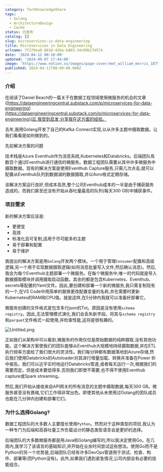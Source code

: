 ```yaml
---
category: TechKnowledgeShare
tags:
  - Golang
  - ArchitectureDesign
  - Cache
status: 已发布
catalog: []
slug: microservices-in-data-engineering
title: Microservices in Data Engineering
urlname: 7f279ea0-883d-426a-b803-34c09b27d574
date: '2024-04-12 00:10:00'
updated: '2024-09-07 17:44:00'
image: 'https://www.notion.so/images/page-cover/met_william_morris_1875.jpg'
published: 2024-04-11T08:00:00.000Z
---
```


### 介绍


在阅读了Daniel Beach的一篇关于在数据工程领域使用微服务的机会的文章([https://dataengineeringcentral.substack.com/p/microservices-for-data-engineering](https://dataengineeringcentral.substack.com/p/microservices-for-data-engineering))后,我受到启发,分享我在这方面的经验。


去年,我用Golang开发了自己的Kafka Connect实现,以从许多主题中摄取数据。让我们看看是如何做到的。


先前解决方案的问题


技术栈是Azure Eventhub作为消息系统,Kubernetes和Databricks。后端团队有数百个通过Eventhub进行通信的微服务。数据工程团队需要从其中许多微服务中摄取数据。现有的解决方案是使用Eventhub Capture服务,只需几次点击,就可以配置从Eventhub队列到数据湖的数据摄取,并以Avro格式定期存储。


该解决方案运行良好,但成本高昂,整个公司Eventhub成本的一半是由于捕获服务造成的。而我们甚至还没有开始从吞吐量最高的队列(每天300 GB)中捕获事件。


### 项目需求


新的解决方案应该是:

- 更便宜
- 高效
- 标准化且可复制,适用于尽可能多的主题
- 易于部署和配置
- 易于维护

我提出的解决方案是用`Golang`开发两个模块。一个用于管理`Consumer`配置和高级逻辑,另一个用于实现数据摄取逻辑(如将消息批量写入文件,然后确认消息)。然后,我会为每个Eventhub主题部署一个微服务。在每个微服务中,唯一的代码就是导入数据摄取模块并调用摄取启动函数。其余的都是包含Kubernetes、Eventhub、secrets等配置的Yaml文件。因此,要创建和部署一个新的微服务,我只需复制现有的一个,在VS Code中用简单的替换更改配置变量的名称,并在需要时更新Kubernetes的RAM和CPU值。就是这样,在5分钟内我就可以准备好部署它。


微服务创建的文件格式是包含多行json的Txt。原因是没有使用`schema registry`。因此,无法管理模式演化,我们会丢失新字段。将其与`schema registry`和`parquet`文件格式一起使用,并检查性能,这将是很有趣的。


![Untitled.png](https://prod-files-secure.s3.us-west-2.amazonaws.com/5d24fe63-e567-4804-86f9-9fdc62e13082/4e0f8d5d-b295-4408-9363-660688d511a9/Untitled.png?X-Amz-Algorithm=AWS4-HMAC-SHA256&X-Amz-Content-Sha256=UNSIGNED-PAYLOAD&X-Amz-Credential=ASIAZI2LB4664YYMUVJU%2F20250130%2Fus-west-2%2Fs3%2Faws4_request&X-Amz-Date=20250130T053708Z&X-Amz-Expires=3600&X-Amz-Security-Token=IQoJb3JpZ2luX2VjEJX%2F%2F%2F%2F%2F%2F%2F%2F%2F%2FwEaCXVzLXdlc3QtMiJHMEUCICZ6gK0ZdRStnRgiZ%2BCGZ0DSfADUkWf4Nytceyc%2F1MRZAiEAghzkc0LrQ9vVzsA%2F6h7j1E%2BDRaI%2FZZcjw%2BdfxEv4lKUqiAQInv%2F%2F%2F%2F%2F%2F%2F%2F%2F%2FARAAGgw2Mzc0MjMxODM4MDUiDIHihQgYeEPhpFMuiSrcA21Bm305zCPvAT%2F%2F3INZgFJ2kXMdWpS5nrBTnvBNQFMZgUdUZesZQrAPKQ6FQIy%2BgsjAMHBjZl3dgvOcVGy6TM3TTsoFt1nD7Nege%2FTOmYPArccp%2Bj98Z6ItOlPkQ4GrR6pqoph28RLPGn%2FpJORmypietWpuIwWZq3ohBVxRbh4R6edHhVchPjNtuP5IaUaMdFcrZ2onzQMqHP%2BWRw1ca9%2B53HEA9Nw6q4KxV%2FTIlG3p1McQGhaAiscCzUG5fgAuvpHNmRpfba%2F6VwCK0CdHtmhU0Mh7hvWv42joNtAvpViv98wJggvpDDYR3xDASifEio%2BkLHeSpEea%2BbG0OAU%2ByUr3vFgqO%2FBanBdfGA2vl7xNB83%2F%2F%2FpL1LFx34VRhnF0fx96IE2fRNdj8aFuBs%2BWd9kP1uXa4RwPkok22ZTrOL7ILguuYqQZ3pawArLhPWmkZZD4wNPVHqGEX%2BDsSazz1lWxItSF7bHHEHfdTfpQFWkpqTvFLogLwyL48hwQpjBin%2BCGNF35GryL%2FAMiiVA%2FHNj%2FZxEqrAZbPLqea6sdtDFt10sUlkfUBlTYnixJSg5mNPCWtyz25Mk0Lpoq%2BB4MnuYBMO%2BpUy82TjPE%2F5aonFMgdamhz7CftTBNbblcMMOG7LwGOqUB3c9K2%2BzffegB84ai3EMMw4LGYLrNIh4sf7%2FffQLBuAr10XElJ73Z6V1XFOBIq3oE3RezUi9Uaw%2BV%2BQK2PvbuBs9zP%2FIxKXDHBBIy0ypQzdCJ1OcGWoYuI%2BZCtGMD9Blu7pgAAc%2BA4CGpVzun%2FRdAEcqtHoXy%2F0Tkk%2FPp28IpnC12ck0aqlj%2FBQZ22T2c6Jdk1qKya1fMX03nHoE2wFG7XqN6TclB&X-Amz-Signature=84f950563bfb0304f056cbc392ce12a9e6e751a5ea485ff3dd8ab208c72679e1&X-Amz-SignedHeaders=host&x-id=GetObject)


正如我们从架构中可以看到,微服务的作用仅仅是原始数据的纯粹摄取,没有其他功能。这个解决方案使我们的团队能够从Eventhub大规模地持续摄取数据,并在ETL执行频率方面给了我们很大的灵活性。我们每分钟都有数据落地到Azure存储,然后我们使用Databricks的Autoloader对其进行增量加载、转换并准备在Power BI中报告。我们可以近乎实时地运行Databricks管道,或者每天运行一次,根据我们的需要而定。但是成本要低得多,否则我们即使不需要,也不得不使用Eventhub capture或Spark streaming。


然后,我们开始从接收来自API网关的所有消息的主题中摄取数据,每天300 GB。微服务甚至没有畏缩,它们工作得非常出色。即使其他从未使用过Golang的团队成员也能在几分钟内创建和部署它们。


### 为什么选择Golang?


数据工程团队的大多数人主要擅长使用`Python`。然而对于这种类型的项目,我认为一种专门为后端和高吞吐量工作负载设计的静态类型语言会是更好的选择。


后端团队的大多数微服务都是用Java和Golang编写的,所以我决定使用Go。在几周内,我学习了该语言的基础知识,并开始在业余时间尝试这些想法。使用Go而不是Python的另一个优势是,后端团队已经有许多DevOps管道用于测试、检查、构件、部署等(而Python没有)。此外,如果我们遇到紧急情况,公司内部会有必要的技能组合。


